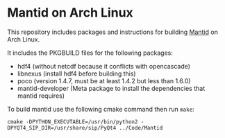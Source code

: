 # Mantid on Arch Linux

This repository includes packages and instructions for building [Mantid](https://github.com/mantidproject/mantid) on Arch Linux.

It includes the PKGBUILD files for the following packages:
* hdf4 (without netcdf because it conflicts with opencascade)
* libnexus (install hdf4 before building this)
* poco (version 1.4.7, must be at least 1.4.2 but less than 1.6.0)
* mantid-developer (Meta package to install the dependencies that mantid requires)

To build mantid use the following cmake command then run `make`:
```
cmake -DPYTHON_EXECUTABLE=/usr/bin/python2 -DPYQT4_SIP_DIR=/usr/share/sip/PyQt4 ../Code/Mantid
```
